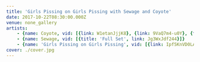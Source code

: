 ```yaml
---
title: 'Girls Pissing on Girls Pissing with Sewage and Coyote'
date: 2017-10-22T08:30:00.000Z
venue: none_gallery
artists:
    - {name: Coyote, vid: [{link: W1etanJjjK8}, {link: 9VaQ7m4-u0Y}, {title: 'Catatonic Death Trance', link: ehmA8ngAIuc}]}
    - {name: Sewage, vid: [{title: 'Full Set', link: Jg3WxJdf244}]}
    - {name: 'Girls Pissing on Girls Pissing', vid: [{link: Ipf5KnVD0LA}, {link: _s2gG9x4bro}]}
cover: ./cover.jpg
---
```

